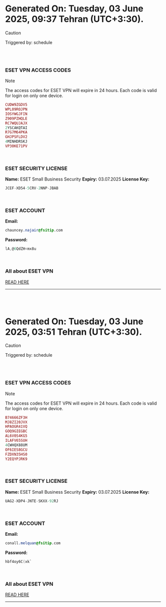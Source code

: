 # Generated On: Tuesday, 03 June 2025, 09:37 Tehran (UTC+3:30).

> [!CAUTION]
> Triggered by: schedule

<br><br>

### ESET VPN ACCESS CODES

> [!NOTE]
> The access codes for ESET VPN will expire in 24 hours.
> Each code is valid for login on only one device.

```ruby
CUDW9ZGDV5
WPL09ROJPN
IOSYWGJFIN
Z909PZHQLE
RC7WQUJAJX
2YSCAKQTAI
R7G7M64PKA
GHJPSFLDV2
4MINHDRSKJ
VP30KE71PV
```

<br>

### ESET SECURITY LICENSE

**Name:** ESET Small Business Security
**Expiry:** 03.07.2025
**License Key:**

```POV-Ray SDL
JCEF-XD54-5CRV-2NNP-JBAB
```

<br>

### ESET ACCOUNT

**Email:**

```CSS
chauncey.najair@fsitip.com
```

**Password:**

```POV-Ray SDL
lA,@6QdZH<mx8u
```

<br>

### All about ESET VPN

[READ HERE](https://t.me/F_NiREvil/2113)

---

<br><br>

# Generated On: Tuesday, 03 June 2025, 03:51 Tehran (UTC+3:30).

> [!CAUTION]
> Triggered by: schedule

<br><br>

### ESET VPN ACCESS CODES

> [!NOTE]
> The access codes for ESET VPN will expire in 24 hours.
> Each code is valid for login on only one device.

```ruby
B74666ZF3H
MJ8ZI20JVX
HPAOGR41VQ
GOQ9GIEGBC
AL6V0S4KG5
ILAFV65SUH
4CWHQX88UM
OF6IES8GCU
FZDXN35HS0
Y2EQYPJRK9
```

<br>

### ESET SECURITY LICENSE

**Name:** ESET Small Business Security
**Expiry:** 03.07.2025
**License Key:**

```POV-Ray SDL
UAG2-XDP4-JNTE-SKXX-92RJ
```

<br>

### ESET ACCOUNT

**Email:**

```CSS
conall.melquan@fsitip.com
```

**Password:**

```POV-Ray SDL
hbf4oy6C(xk`
```

<br>

### All about ESET VPN

[READ HERE](https://t.me/F_NiREvil/2113)

---

<br><br>

